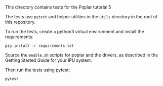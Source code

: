 This directory contains tests for the Poplar tutorial 5

The tests use `pytest` and helper utilities in the `utils` directory
in the root of this repository.

To run the tests, create a python3 virtual environment and install the
requirements:

    pip install -r requirements.txt

Source the `enable.sh` scripts for poplar and the drivers, as described in the
Getting Started Guide for your IPU system.

Then run the tests using pytest:

    pytest
